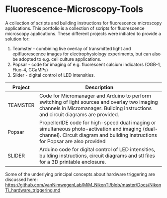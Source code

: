 # Fluorescence-Microscopy-Tools
A collection of scripts and building instructions for fluorescence microscopy applications.
This portfolio is a collection of scripts for fluorescence microscopy applications. 
These different projects were initiated to provide a solution for:
1. Teamster - combining live overlay of transmitted light and epifluorescence images for electrophysiology experiments, but 
can also be adopted to e.g. cell culture applications.  
1. Popsar - code for imaging of e.g. fluorescent calcium indicators (OGB-1, Fluo-4, GCaMPs) 
1. Slider - digital control of LED intensities.



Project | Description
------------ | -------------
TEAMSTER | Code for Micromanager and Arduino to perform switching of light sources and overlay two imaging channels in Micromanager. Building instructions and circuit diagrams are provided.
Popsar | PropellerIDE code for high-speed dual imaging or simultaneous photo-activation and imaging (dual-channel). Circuit diagram and building instructions for Popsar are also provided
SLIDER | Arduino code for digital control of LED intensities, building instructions, circuit diagrams and stl files for a 3D printable enclosure.


Some of the underlying principal concepts about hardware triggering are discussed here:
https://github.com/vanNimwegenLab/MiM_NikonTi/blob/master/Docs/NikonTi_hardware_triggering.md
